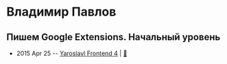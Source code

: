 # Владимир Павлов

## Пишем Google Extensions. Начальный уровень
- 2015 Apr 25 -- [Yaroslavl Frontend 4](https://youtu.be/uSXAbqCPTOM)  | [:notebook:](https://www.slideshare.net/oelifantiev/google-extensions-47452673)  
